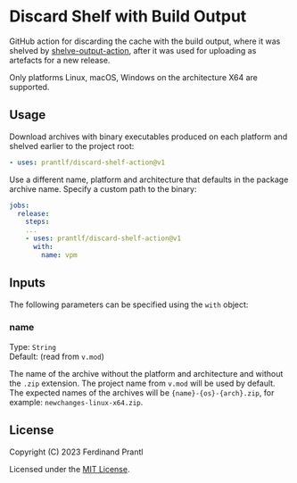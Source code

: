 # Discard Shelf with Build Output

GitHub action for discarding the cache with the build output, where it was shelved by [shelve-output-action], after it was used for uploading as artefacts for a new release.

Only platforms Linux, macOS, Windows on the architecture X64 are supported.

## Usage

Download archives with binary executables produced on each platform and shelved earlier to the project root:

```yml
- uses: prantlf/discard-shelf-action@v1
```

Use a different name, platform and architecture that defaults in the package archive name. Specify a custom path to the binary:

```yml
jobs:
  release:
    steps:
    ...
    - uses: prantlf/discard-shelf-action@v1
      with:
        name: vpm
```

## Inputs

The following parameters can be specified using the `with` object:

### name

Type: `String`<br>
Default: (read from `v.mod`)

The name of the archive without the platform and architecture and without the `.zip` extension. The project name from `v.mod` will be used by default. The expected names of the archives will be `{name}-{os}-{arch}.zip`, for example: `newchanges-linux-x64.zip`.

## License

Copyright (C) 2023 Ferdinand Prantl

Licensed under the [MIT License].

[MIT License]: http://en.wikipedia.org/wiki/MIT_License
[shelve-output-action]: https://github.com/prantlf/shelve-output-action
